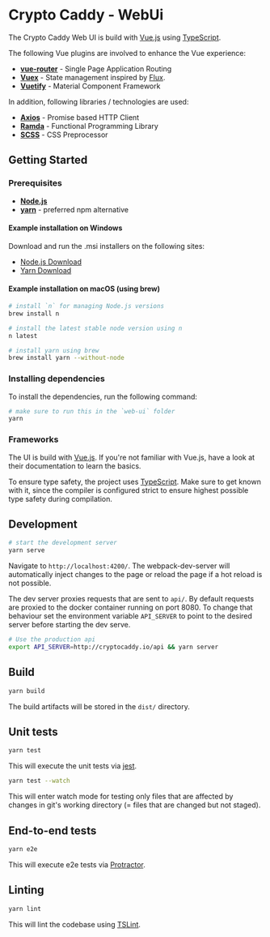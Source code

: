 # Crypto Caddy - WebUi

The Crypto Caddy Web UI is build with [Vue.js][] using [TypeScript][].

The following Vue plugins are involved to enhance the Vue experience:

* [**vue-router**](https://router.vuejs.org/en/) - Single Page Application Routing
* [**Vuex**](https://vuex.vuejs.org/en/) - State management inspired by [Flux](https://facebook.github.io/flux/docs/overview.html).
* [**Vuetify**](https://vuetifyjs.com/en/) - Material Component Framework


In addition, following libraries / technologies are used:

* [**Axios**](https://github.com/axios/axios) - Promise based HTTP Client
* [**Ramda**](http://ramdajs.com/) - Functional Programming Library
* [**SCSS**](https://sass-lang.com/) - CSS Preprocessor

## Getting Started

### Prerequisites

* [**Node.js**](https://nodejs.org/)
* [**yarn**](https://yarnpkg.com/) - preferred npm alternative

#### Example installation on Windows

Download and run the .msi installers on the following sites:
* [Node.js Download](https://nodejs.org/en/download/)
* [Yarn Download](https://yarnpkg.com/en/docs/install)

#### Example installation on macOS (using brew)

```bash
# install `n` for managing Node.js versions
brew install n

# install the latest stable node version using n
n latest

# install yarn using brew
brew install yarn --without-node
```

### Installing dependencies

To install the dependencies, run the following command:

```bash
# make sure to run this in the `web-ui` folder
yarn
```

### Frameworks

The UI is build with [Vue.js][]. If you're not familiar with Vue.js, have a look at their documentation to learn the basics.

To ensure type safety, the project uses [TypeScript][]. Make sure to get known with it, since the compiler is configured strict to ensure highest possible type safety during compilation.

## Development

```bash
# start the development server
yarn serve
```

Navigate to `http://localhost:4200/`. The webpack-dev-server will automatically inject changes to the page or reload the page if a hot reload is not possible.

The dev server proxies requests that are sent to `api/`. By default requests are proxied to the docker container running on port 8080. To change that behaviour set the environment variable `API_SERVER` to point to the desired server before starting the dev serve.

```bash
# Use the production api
export API_SERVER=http://cryptocaddy.io/api && yarn server
```

## Build

```bash
yarn build
```

The build artifacts will be stored in the `dist/` directory.

## Unit tests

```bash
yarn test
```

This will execute the unit tests via [jest](https://facebook.github.io/jest/).

``` bash
yarn test --watch
```

This will enter watch mode for testing only files that are affected by changes in git's working
directory (= files that are changed but not staged).

## End-to-end tests

```bash
yarn e2e
```

This will execute e2e tests via [Protractor](http://www.protractortest.org/).

## Linting

```bash
yarn lint
```

This will lint the codebase using [TSLint](https://palantir.github.io/tslint/).

[Vue.js]: https://vuejs.org/
[TypeScript]: https://www.typescriptlang.org/
